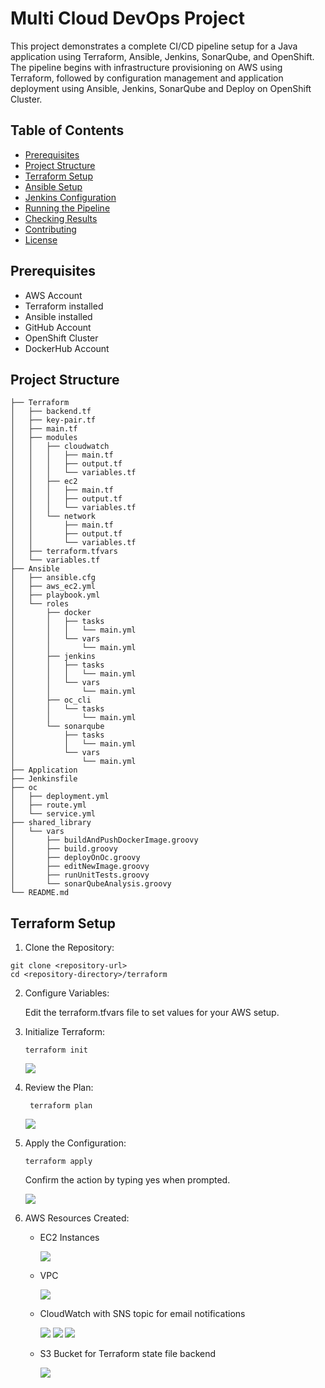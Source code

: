 # Multi Cloud DevOps Project

This project demonstrates a complete CI/CD pipeline setup for a Java application using Terraform, Ansible, Jenkins, SonarQube, and OpenShift. The pipeline begins with infrastructure provisioning on AWS using Terraform, followed by configuration management and application deployment using Ansible, Jenkins, SonarQube and Deploy on OpenShift Cluster.

## Table of Contents

- [Prerequisites](#prerequisites)
- [Project Structure](#project-structure)
- [Terraform Setup](#terraform-setup)
- [Ansible Setup](#ansible-setup)
- [Jenkins Configuration](#jenkins-configuration)
- [Running the Pipeline](#running-the-pipeline)
- [Checking Results](#checking-results)
- [Contributing](#contributing)
- [License](#license)

## Prerequisites

- AWS Account
- Terraform installed
- Ansible installed
- GitHub Account
- OpenShift Cluster
- DockerHub Account

## Project Structure

```
├── Terraform
│   ├── backend.tf
│   ├── key-pair.tf
│   ├── main.tf
│   ├── modules
│   │   ├── cloudwatch
│   │   │   ├── main.tf
│   │   │   ├── output.tf
│   │   │   └── variables.tf
│   │   ├── ec2
│   │   │   ├── main.tf
│   │   │   ├── output.tf
│   │   │   └── variables.tf
│   │   └── network
│   │       ├── main.tf
│   │       ├── output.tf
│   │       └── variables.tf
│   ├── terraform.tfvars
│   └── variables.tf
├── Ansible
│   ├── ansible.cfg
│   ├── aws_ec2.yml
│   ├── playbook.yml
│   └── roles
│       ├── docker
│       │   ├── tasks
│       │   │   └── main.yml
│       │   └── vars
│       │       └── main.yml
│       ├── jenkins
│       │   ├── tasks
│       │   │   └── main.yml
│       │   └── vars
│       │       └── main.yml
│       ├── oc_cli
│       │   └── tasks
│       │       └── main.yml
│       └── sonarqube
│           ├── tasks
│           │   └── main.yml
│           └── vars
│               └── main.yml
├── Application
├── Jenkinsfile
├── oc
│   ├── deployment.yml
│   ├── route.yml
│   └── service.yml
├── shared_library
│   └── vars
│       ├── buildAndPushDockerImage.groovy
│       ├── build.groovy
│       ├── deployOnOc.groovy
│       ├── editNewImage.groovy
│       ├── runUnitTests.groovy
│       └── sonarQubeAnalysis.groovy
└── README.md

```
## Terraform Setup

1. Clone the Repository:

```
git clone <repository-url>
cd <repository-directory>/terraform

```
2. Configure Variables:

    Edit the terraform.tfvars file to set values for your AWS setup.

3. Initialize Terraform:

    ```
    terraform init

    ```
    ![](https://github.com/AliKhamed/MultiCloudDevOpsProject/blob/dev/screenshots/terrInit.png)

4. Review the Plan:

    ```
     terraform plan

    ```
    ![](https://github.com/AliKhamed/MultiCloudDevOpsProject/blob/dev/screenshots/terraPlan.png)

5. Apply the Configuration:

    ```
    terraform apply
    ```

    Confirm the action by typing yes when prompted.

    ![](https://github.com/AliKhamed/MultiCloudDevOpsProject/blob/dev/screenshots/terraApply.png)

6. AWS Resources Created:

    - EC2 Instances

        ![](https://github.com/AliKhamed/MultiCloudDevOpsProject/blob/dev/screenshots/ec2.png)

    - VPC

        ![](https://github.com/AliKhamed/MultiCloudDevOpsProject/blob/dev/screenshots/vpc2.png)

    - CloudWatch with SNS topic for email notifications

        ![](https://github.com/AliKhamed/MultiCloudDevOpsProject/blob/dev/screenshots/cloudwatch.png)
        ![](https://github.com/AliKhamed/MultiCloudDevOpsProject/blob/dev/screenshots/sns.png)
        ![](https://github.com/AliKhamed/MultiCloudDevOpsProject/blob/dev/screenshots/snsEmail.png)

    - S3 Bucket for Terraform state file backend

        ![](https://github.com/AliKhamed/MultiCloudDevOpsProject/blob/dev/screenshots/s3.png)
